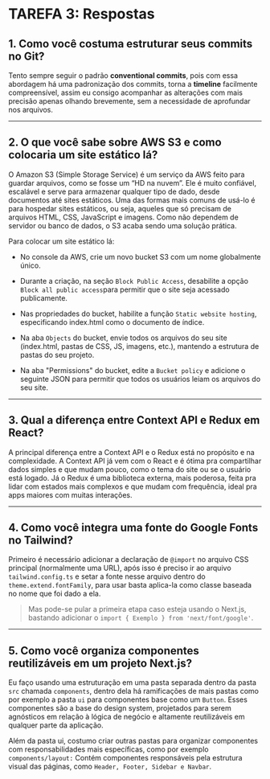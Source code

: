# TAREFA 3: Respostas


## 1. Como você costuma estruturar seus commits no Git?

Tento sempre seguir o padrão **conventional commits**, pois com essa abordagem há uma padronização dos commits, torna a **timeline** facilmente compreensível, assim eu consigo acompanhar as alterações com mais precisão
apenas olhando brevemente, sem a necessidade de aprofundar nos arquivos.

---

## 2. O que você sabe sobre AWS S3 e como colocaria um site estático lá?

O Amazon S3 (Simple Storage Service) é um serviço da AWS feito para guardar arquivos, como se fosse um “HD na nuvem”. Ele é muito confiável, escalável e serve para armazenar qualquer tipo de dado, desde documentos até sites estáticos. Uma das formas mais comuns de usá-lo é para hospedar sites estáticos, ou seja, aqueles que só precisam de arquivos HTML, CSS, JavaScript e imagens. Como não dependem de servidor ou banco de dados, o S3 acaba sendo uma solução prática.

Para colocar um site estático lá:

- No console da AWS, crie um novo bucket S3 com um nome globalmente único.

- Durante a criação, na seção `Block Public Access`, desabilite a opção `Block all public access`para permitir que o site seja acessado publicamente.

- Nas propriedades do bucket, habilite a função `Static website hosting`, especificando index.html como o documento de índice.

- Na aba `Objects` do bucket, envie todos os arquivos do seu site (index.html, pastas de CSS, JS, imagens, etc.), mantendo a estrutura de pastas do seu projeto.

- Na aba "Permissions" do bucket, edite a `Bucket policy` e adicione o seguinte JSON para permitir que todos os usuários leiam os arquivos do seu site.

--- 

## 3. Qual a diferença entre Context API e Redux em React?

A principal diferença entre a Context API e o Redux está no propósito e na complexidade.
A Context API já vem com o React e é ótima pra compartilhar dados simples e que mudam pouco, como o tema do site ou se o usuário está logado.
Já o Redux é uma biblioteca externa, mais poderosa, feita pra lidar com estados mais complexos e que mudam com frequência, ideal pra apps maiores com muitas interações.

---

## 4. Como você integra uma fonte do Google Fonts no Tailwind?

Primeiro é necessário adicionar a declaração de `@import` no arquivo CSS principal (normalmente uma URL),
após isso é preciso ir ao arquivo `tailwind.config.ts` e setar a fonte nesse arquivo dentro do `theme.extend.fontFamily`, para usar basta aplica-la como classe baseada no nome que foi dado a ela.

>Mas pode-se pular a primeira etapa caso esteja usando o Next.js, bastando adicionar o `import { Exemplo } from 'next/font/google'`.

---

## 5. Como você organiza componentes reutilizáveis em um projeto Next.js?

Eu faço usando uma estruturação em uma pasta separada dentro da pasta `src` chamada `components`, dentro dela há ramificações de mais pastas como por exemplo a pasta `ui` para componentes base como um `Button`. Esses componentes são a base do design system, projetados para serem agnósticos em relação à lógica de negócio e altamente reutilizáveis em qualquer parte da aplicação.

Além da pasta ui, costumo criar outras pastas para organizar componentes com responsabilidades mais específicas, como por exemplo `components/layout:` Contém componentes responsáveis pela estrutura visual das páginas, como `Header, Footer, Sidebar e Navbar`.
